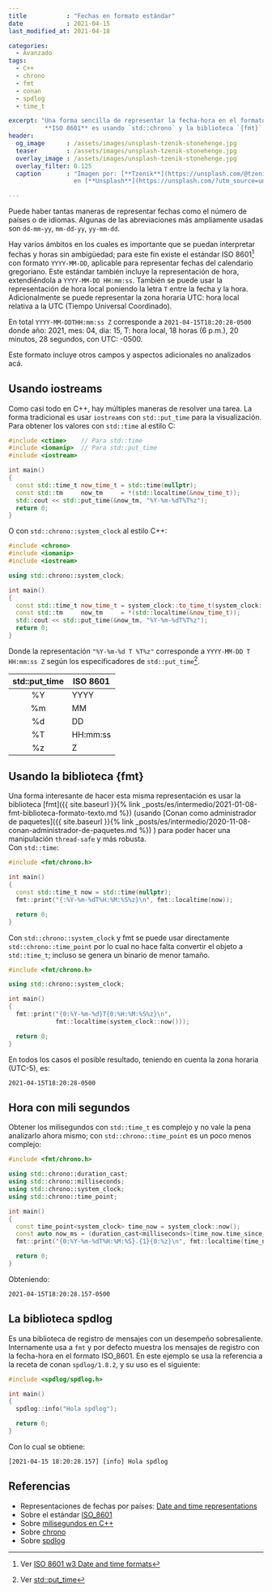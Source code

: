 ```yaml
---
title           : "Fechas en formato estándar"
date            : 2021-04-15
last_modified_at: 2021-04-18

categories:
  - Avanzado
tags:
  - C++
  - chrono
  - fmt
  - conan
  - spdlog
  - time_t

excerpt: "Una forma sencilla de representar la fecha-hora en el formato estándar
          **ISO 8601** es usando `std::chrono` y la biblioteca `{fmt}`."
header:
  og_image      : /assets/images/unsplash-tzenik-stonehenge.jpg
  teaser        : /assets/images/unsplash-tzenik-stonehenge.jpg
  overlay_image : /assets/images/unsplash-tzenik-stonehenge.jpg
  overlay_filter: 0.125
  caption       : "Imagen por: [**Tzenik**](https://unsplash.com/@tzenik?utm_source=unsplash) 
                  en [**Unsplash**](https://unsplash.com/?utm_source=unsplash)"

---
```


Puede haber tantas maneras de representar fechas como el número de países o de
idiomas. Algunas de las abreviaciones más ampliamente usadas son
`dd-mm-yy`, `mm-dd-yy`, `yy-mm-dd`.  

Hay varios ámbitos en los cuales es importante que se puedan interpretar fechas
y horas sin ambigüedad; para este fin existe el estándar ISO 8601[^1] con
formato `YYYY-MM-DD`, aplicable para representar fechas del calendario
gregoriano. Este estándar también incluye la representación de hora,
extendiéndola a `YYYY-MM-DD HH:mm:ss`. También se puede usar la representación
de hora local poniendo la letra `T` entre la fecha y la hora. Adicionalmente se
puede representar la zona horaria UTC: hora local relativa a la UTC (Tiempo
Universal Coordinado).  

En total `YYYY-MM-DDTHH:mm:ss Z` corresponde a `2021-04-15T18:20:28-0500` donde
año: 2021, mes: 04, día: 15, T: hora local, 18 horas (6 p.m.), 20 minutos,
28 segundos, con UTC: -0500.  

Este formato incluye otros campos y aspectos adicionales no analizados acá.

## Usando iostreams

Como casi todo en C++, hay múltiples maneras de resolver una tarea.
La forma tradicional es usar `iostreams` con `std::put_time` para la 
visualización.  
Para obtener los valores con `std::time` al estilo C:  
```c++
#include <ctime>    // Para std::time
#include <iomanip>  // Para std::put_time
#include <iostream>

int main()
{
  const std::time_t now_time_t = std::time(nullptr);
  const std::tm     now_tm     = *(std::localtime(&now_time_t));
  std::cout << std::put_time(&now_tm, "%Y-%m-%dT%T%z");
  return 0;
}
```

O con `std::chrono::system_clock` al estilo C++:  
```c++
#include <chrono>
#include <iomanip>
#include <iostream>

using std::chrono::system_clock;

int main()
{
  const std::time_t now_time_t = system_clock::to_time_t(system_clock::now());
  const std::tm     now_tm     = *(std::localtime(&now_time_t));
  std::cout << std::put_time(&now_tm, "%Y-%m-%dT%T%z");
  return 0;
}
```

Donde la representación `"%Y-%m-%d T %T%z"` corresponde a `YYYY-MM-DD T HH:mm:ss Z`
según los especificadores de `std::put_time`[^2].

| std::put_time | ISO 8601 |
|:-------------:|----------|
|      %Y       | YYYY     |
|      %m       | MM       |
|      %d       | DD       |
|      %T       | HH:mm:ss |
|      %z       | Z        |

## Usando la biblioteca {fmt}

Una forma interesante de hacer esta misma representación es usar la biblioteca 
[fmt]({{ site.baseurl }}{% link _posts/es/intermedio/2021-01-08-fmt-biblioteca-formato-texto.md %})
(usando [Conan como administrador de paquetes]({{ site.baseurl }}{% link _posts/es/intermedio/2020-11-08-conan-administrador-de-paquetes.md %})
) para poder hacer una manipulación `thread-safe` y más robusta.  
Con `std::time`:  
```c++
#include <fmt/chrono.h>

int main()
{
  const std::time_t now = std::time(nullptr);
  fmt::print("{:%Y-%m-%dT%H:%M:%S%z}\n", fmt::localtime(now));

  return 0;
}
```

Con `std::chrono::system_clock` y fmt se puede usar directamente 
`std::chrono::time_point` por lo cual no hace falta convertir el objeto a 
`std::time_t`; incluso se genera un binario de menor tamaño.

```c++
#include <fmt/chrono.h>

using std::chrono::system_clock;

int main()
{
  fmt::print("{0:%Y-%m-%d}T{0:%H:%M:%S%z}\n", 
             fmt::localtime(system_clock::now()));

  return 0;
}
```

En todos los casos el posible resultado, teniendo en cuenta la zona horaria
(UTC-5), es:  

    2021-04-15T18:20:28-0500

## Hora con mili segundos

Obtener los milisegundos con `std::time_t` es complejo y no vale la pena
analizarlo ahora mismo; con `std::chrono::time_point` es un poco menos complejo:  

```c++
#include <fmt/chrono.h>

using std::chrono::duration_cast;
using std::chrono::milliseconds;
using std::chrono::system_clock;
using std::chrono::time_point;

int main()
{
  const time_point<system_clock> time_now = system_clock::now();
  const auto now_ms = (duration_cast<milliseconds>(time_now.time_since_epoch()) % 1000).count();
  fmt::print("{0:%Y-%m-%dT%H:%M:%S}.{1}{0:%z}\n", fmt::localtime(time_now), now_ms);

  return 0;
}
```

Obteniendo:

    2021-04-15T18:20:28.157-0500


## La biblioteca spdlog

Es una biblioteca de registro de mensajes con un desempeño sobresaliente.
Internamente usa a `fmt` y por defecto muestra los mensajes de registro con
la fecha-hora en el formato ISO_8601. En este ejemplo se usa la referencia a la
receta de conan `spdlog/1.8.2`, y su uso es el siguiente:  

```c++
#include <spdlog/spdlog.h>

int main() 
{
  spdlog::info("Hola spdlog");

  return 0;
}
```

Con lo cual se obtiene:

    [2021-04-15 18:20:28.157] [info] Hola spdlog


## Referencias
- Representaciones de fechas por países: [Date and time representations](https://en.wikipedia.org/wiki/Date_format_by_country)
- Sobre el estándar [ISO_8601](https://es.wikipedia.org/wiki/ISO_8601)
- Sobre [milisegundos en C++](https://www.delftstack.com/es/howto/cpp/how-to-get-time-in-milliseconds-cpp/)
- Sobre [chrono](https://es.cppreference.com/w/cpp/chrono)
- Sobre [spdlog](https://github.com/gabime/spdlog/wiki/1.-QuickStart)

[^1]: Ver [ISO 8601 w3 Date and time formats](https://www.w3.org/TR/NOTE-datetime)
[^2]: Ver [std::put_time](https://es.cppreference.com/w/cpp/io/manip/put_time)
